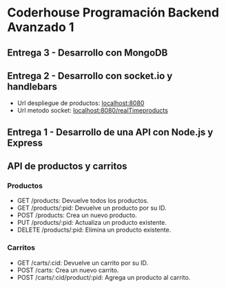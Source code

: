 # Coderhouse Programación Backend  Avanzado 1

## Entrega 3 - Desarrollo con MongoDB

## Entrega 2 - Desarrollo con socket.io y handlebars

-   Url despliegue de productos: [localhost:8080](http://localhost:8080)
-   Url metodo socket: [localhost:8080/realTimeproducts](http://localhost:8080/realTimeproducts)


## Entrega 1 - Desarrollo de una API con Node.js y Express

## API de productos y carritos

### Productos

-   GET /products: Devuelve todos los productos.
-   GET /products/:pid: Devuelve un producto por su ID.
-   POST /products: Crea un nuevo producto.
-   PUT /products/:pid: Actualiza un producto existente.
-   DELETE /products/:pid: Elimina un producto existente.

### Carritos

-   GET /carts/:cid: Devuelve un carrito por su ID.
-   POST /carts: Crea un nuevo carrito.
-   POST /carts/:cid/product/:pid: Agrega un producto al carrito.

